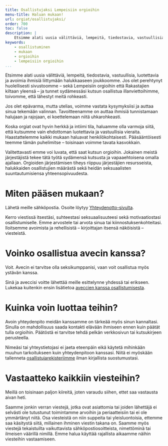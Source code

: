 ```yaml
---
title: Osallistujaksi Lempeisiin orgioihin
menu-title: Haluan mukaan!
url: orgiat/osallistujaksi/
order: 700
toc: false
description: |
    Etsimme alati uusia välittäviä, lempeitä, tiedostavia, vastuullisia, luotettavia ja avoimia ihmisiä liittymään halukkaaseen joukkoomme.
keywords: 
    - osallistuminen
    - mukaan
    - orgioihin
    - lempeisiin orgioihin
...
```


Etsimme alati uusia välittäviä, lempeitä, tiedostavia, vastuullisia, luotettavia ja avoimia ihmisiä liittymään halukkaaseen joukkoomme.
Jos olet perehtynyt huolellisesti sivustoomme – sekä Lempeisiin orgioihin että Rakastajien kiltaan yleensä – ja tunnet sydämessäsi kutsun osallistua illanviettoihimme, toivomme, että lähestyt meitä rohkeasti.

Jos olet epävarma, mutta utelias, voimme vastata kysymyksiisi ja auttaa sinua tekemään valinnan.
Tavoitteenamme on auttaa ihmisiä tunnistamaan halujaan ja rajojaan, ei koettelemaan niitä uhkarohkeasti.

Koska orgiat ovat hyvin herkkä ja intiimi tila, haluamme olla varmoja siitä, että kutsumme vain ehdottoman luotettavia ja vastuullisia vieraita.
Haastattelemme kaikki mukaan haluavat henkilökohtaisesti.
Pääsääntöisesti teemme tämän puhelimitse – toisinaan voimme tavata kasvokkain.

Valitettavasti emme voi luvata, että saat kutsun orgioihin.
Jokainen meistä järjestäjistä tekee tätä työtä sydämensä kutsusta ja vapaaehtoisena omalla ajallaan.
Orgioiden järjestämisen tiheys riippuu järjestäjien resursseista, halukkaiden osallistujien määrästä sekä heidän seksuaalisten suuntautumisiensa yhteensopivuudesta.

# Miten pääsen mukaan?

Lähetä meille sähköpostia.
Osoite löytyy [Yhteydenotto-sivulta][contact].

[contact]: ../../yhteystiedot/

Kerro viestissä itsestäsi, suhteestasi seksuaalisuuteesi sekä motivaatiostasi osallistumiselle.
Emme arvostele tai arvota sinua tai kiinnostuksenkohteitasi.
Iloitsemme avoimista ja rehellisistä – kirjoittajan itsensä näköisistä – viesteistä.

# Voinko osallistua avecin kanssa?

Voit.
Avecin ei tarvitse olla seksikumppanisi, vaan voit osallistua myös ystävän kanssa.

Sinä ja aveccisi voitte lähettää meille esittelynne yhdessä tai erikseen.
Lukekaa kuitenkin ensin lisätietoa [aveccien kanssa osallistumisesta][avecit].

[avecit]: ../avecit/

# Kuinka voin luottaa teihin?

Avoin yhteydenpito meidän kanssamme on tärkeää myös sinun kannaltasi.
Sinulla on mahdollisuus saada kontakti elävään ihmiseen ennen kuin päätät tulla orgioihin.
Päätöstä ei tarvitse tehdä pelkän verkkosivun tai kutsukirjeen perusteella.

Nimeäsi tai yhteystietojasi ei jaeta eteenpäin eikä käytetä mihinkään muuhun tarkoitukseen kuin yhteydenpitoon kanssasi.
Niitä ei myöskään tallenneta [osallistujarekisteriimme][privacy] ilman kirjallista suostumustasi.

[privacy]: ../../vastuullisuus/tietosuoja/

# Vastaatteko kaikkiin viesteihin?

Meillä on toisinaan paljon kiireitä, joten varaudu siihen, ettet saa vastausta aivan heti.

Saamme jonkin verran viestejä, jotka ovat asiattomia tai joiden lähettäjä ei selvästi ole tutustunut toimintamme arvoihin ja periaatteisiin tai ei ole ymmärtänyt niitä.
Osa viesteistä on niin suppeita tai yleisluontoisia, ettemme saa käsitystä siitä, millainen ihminen viestin takana on.
Saamme myös viestejä tekaistuilta vaikuttavista sähköpostiosoitteista, nimettöminä tai ilmeisen väärillä nimillä.
Emme halua käyttää rajallista aikaamme näihin viesteihin vastaamiseen.
